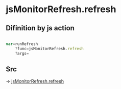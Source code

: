 # jsMonitorRefresh.refresh

## Difinition by js action

```js.js

var=runRefresh
	?func=jsMonitorRefresh.refresh
	?args=

```

## Src

-> [jsMonitorRefresh.refresh](https://github.com/puutaro/CommandClick/blob/master/app/src/main/java/com/puutaro/commandclick/fragment_lib/terminal_fragment/js_interface/toolbar/JsMonitorRefresh.kt#L16)


